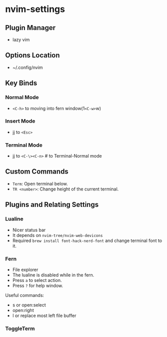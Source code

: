 # nvim-settings

## Plugin Manager

- lazy vim

## Options Location

- ~/.config/nvim

## Key Binds

### Normal Mode

- `<C-h>` to moving into fern window(1`<C-w>`w)

### Insert Mode

- jj to `<Esc>`

### Terminal Mode

- jj to `<C-\><C-n>` # to Terminal-Normal mode

## Custom Commands

- `Term`: Open terminal below.
- `TR <number>`: Change height of the current terminal.

## Plugins and Relating Settings

### Lualine

- Nicer status bar
- It depends on `nvim-tree/nvim-web-devicons`
- Required `brew install font-hack-nerd-font` and change terminal font to it.

### Fern

- File explorer
- The lualine is disabled while in the fern.
- Press `a` to select action.
- Press `?` for help window.

Useful commands:

- s or open:select
- open:right
- l or replace most left file buffer

### ToggleTerm
